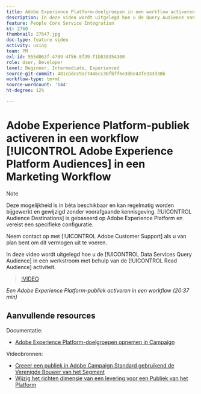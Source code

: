 ```yaml
---
title: Adobe Experience Platform-doelgroepen in een workflow activeren
description: In deze video wordt uitgelegd hoe u de Query Audience van Data Services binnen een workflow activeert met de activiteit ‘Lezen publiek’.
feature: People Core Service Integration
kt: 2760
thumbnail: 27647.jpg
doc-type: feature video
activity: using
team: PM
exl-id: 955d063f-4709-4f56-8f39-f1b838354300
role: User, Developer
level: Beginner, Intermediate, Experienced
source-git-commit: 481cbdcc9ac7446cc36fbff6e3d6e43fe333d30b
workflow-type: tm+mt
source-wordcount: '144'
ht-degree: 12%

---
```


# Adobe Experience Platform-publiek activeren in een workflow [!UICONTROL Adobe Experience Platform Audiences] in een Marketing Workflow

>[!NOTE]
>
>Deze mogelijkheid is in bèta beschikbaar en kan regelmatig worden bijgewerkt en gewijzigd zonder voorafgaande kennisgeving. [!UICONTROL Audience Destinations] is gebaseerd op Adobe Experience Platform en vereist een specifieke configuratie.
>
>Neem contact op met [!UICONTROL Adobe Customer Support] als u van plan bent om dit vermogen uit te voeren.

In deze video wordt uitgelegd hoe u de [!UICONTROL Data Services Query Audience] in een werkstroom met behulp van de [!UICONTROL Read Audience] activiteit.

>[!VIDEO](https://video.tv.adobe.com/v/27647?quality=12)

*Een Adobe Experience Platform-publiek activeren in een workflow (20:37 min)*

## Aanvullende resources

Documentatie:

* [Adobe Experience Platform-doelgroepen opnemen in Campaign](https://experienceleague.adobe.com/docs/campaign-standard/using/integrating-with-adobe-cloud/adobe-experience-platform/aep-sources-destinations/ingest-aep-data.html)

Videobronnen:

* [Creeer een publiek in Adobe Campaign Standard gebruikend de Verenigde Bouwer van het Segment](/help/profiles-and-audiences/audience-destinations/creating-audiences-using-segment-builder.md)
* [Wijzig het richten dimensie van een levering voor een Publiek van het Platform](/help/profiles-and-audiences/audience-destinations/changing-targeting-dimension.md)
